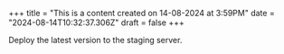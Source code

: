 +++
title = "This is a content created on 14-08-2024 at 3:59PM"
date = "2024-08-14T10:32:37.306Z"
draft = false
+++

  Deploy the latest version to the staging server.
        